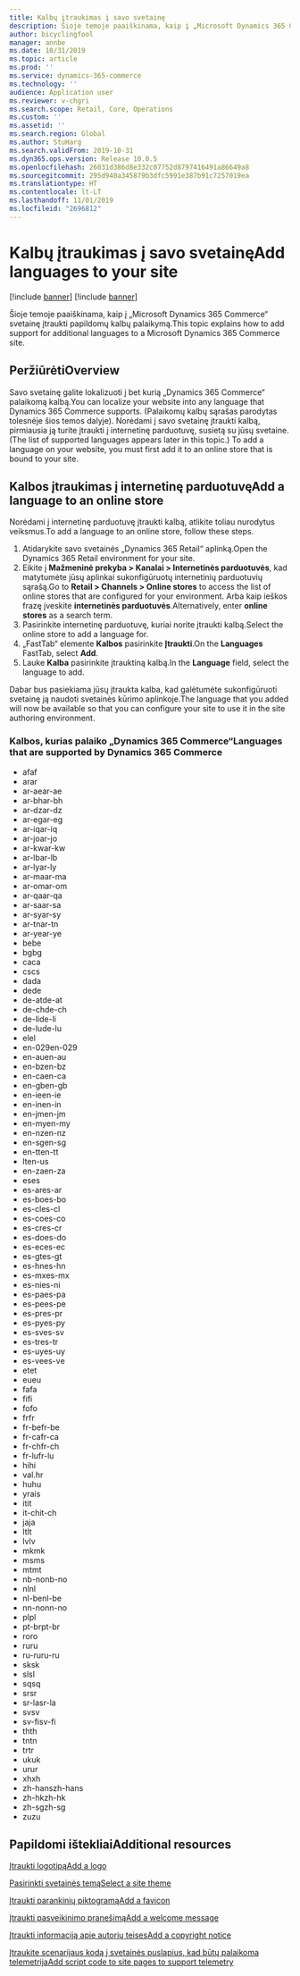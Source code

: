 ```yaml
---
title: Kalbų įtraukimas į savo svetainę
description: Šioje temoje paaiškinama, kaip į „Microsoft Dynamics 365 Commerce“ svetainę įtraukti papildomų kalbų palaikymą.
author: bicyclingfool
manager: annbe
ms.date: 10/31/2019
ms.topic: article
ms.prod: ''
ms.service: dynamics-365-commerce
ms.technology: ''
audience: Application user
ms.reviewer: v-chgri
ms.search.scope: Retail, Core, Operations
ms.custom: ''
ms.assetid: ''
ms.search.region: Global
ms.author: StuHarg
ms.search.validFrom: 2019-10-31
ms.dyn365.ops.version: Release 10.0.5
ms.openlocfilehash: 26031d386d8e332c07752d8797416491a86649a8
ms.sourcegitcommit: 295d940a345879b3dfc5991e387b91c7257019ea
ms.translationtype: HT
ms.contentlocale: lt-LT
ms.lasthandoff: 11/01/2019
ms.locfileid: "2696812"
---
```

# <a name="add-languages-to-your-site"></a><span data-ttu-id="5c86d-103">Kalbų įtraukimas į savo svetainę</span><span class="sxs-lookup"><span data-stu-id="5c86d-103">Add languages to your site</span></span>

[!include [banner](includes/preview-banner.md)]
[!include [banner](includes/banner.md)]

<span data-ttu-id="5c86d-104">Šioje temoje paaiškinama, kaip į „Microsoft Dynamics 365 Commerce“ svetainę įtraukti papildomų kalbų palaikymą.</span><span class="sxs-lookup"><span data-stu-id="5c86d-104">This topic explains how to add support for additional languages to a Microsoft Dynamics 365 Commerce site.</span></span>

## <a name="overview"></a><span data-ttu-id="5c86d-105">Peržiūrėti</span><span class="sxs-lookup"><span data-stu-id="5c86d-105">Overview</span></span>

<span data-ttu-id="5c86d-106">Savo svetainę galite lokalizuoti į bet kurią „Dynamics 365 Commerce“ palaikomą kalbą.</span><span class="sxs-lookup"><span data-stu-id="5c86d-106">You can localize your website into any language that Dynamics 365 Commerce supports.</span></span> <span data-ttu-id="5c86d-107">(Palaikomų kalbų sąrašas parodytas tolesnėje šios temos dalyje). Norėdami į savo svetainę įtraukti kalbą, pirmiausia ją turite įtraukti į internetinę parduotuvę, susietą su jūsų svetaine.</span><span class="sxs-lookup"><span data-stu-id="5c86d-107">(The list of supported languages appears later in this topic.) To add a language on your website, you must first add it to an online store that is bound to your site.</span></span>

## <a name="add-a-language-to-an-online-store"></a><span data-ttu-id="5c86d-108">Kalbos įtraukimas į internetinę parduotuvę</span><span class="sxs-lookup"><span data-stu-id="5c86d-108">Add a language to an online store</span></span>

<span data-ttu-id="5c86d-109">Norėdami į internetinę parduotuvę įtraukti kalbą, atlikite toliau nurodytus veiksmus.</span><span class="sxs-lookup"><span data-stu-id="5c86d-109">To add a language to an online store, follow these steps.</span></span>

1. <span data-ttu-id="5c86d-110">Atidarykite savo svetainės „Dynamics 365 Retail“ aplinką.</span><span class="sxs-lookup"><span data-stu-id="5c86d-110">Open the Dynamics 365 Retail environment for your site.</span></span>
1. <span data-ttu-id="5c86d-111">Eikite į **Mažmeninė prekyba \> Kanalai \> Internetinės parduotuvės**, kad matytumėte jūsų aplinkai sukonfigūruotų internetinių parduotuvių sąrašą.</span><span class="sxs-lookup"><span data-stu-id="5c86d-111">Go to **Retail \> Channels \> Online stores** to access the list of online stores that are configured for your environment.</span></span> <span data-ttu-id="5c86d-112">Arba kaip ieškos frazę įveskite **internetinės parduotuvės**.</span><span class="sxs-lookup"><span data-stu-id="5c86d-112">Alternatively, enter **online stores** as a search term.</span></span>
1. <span data-ttu-id="5c86d-113">Pasirinkite internetinę parduotuvę, kuriai norite įtraukti kalbą.</span><span class="sxs-lookup"><span data-stu-id="5c86d-113">Select the online store to add a language for.</span></span>
1. <span data-ttu-id="5c86d-114">„FastTab“ elemente **Kalbos** pasirinkite **Įtraukti**.</span><span class="sxs-lookup"><span data-stu-id="5c86d-114">On the **Languages** FastTab, select **Add**.</span></span>
1. <span data-ttu-id="5c86d-115">Lauke **Kalba** pasirinkite įtrauktiną kalbą.</span><span class="sxs-lookup"><span data-stu-id="5c86d-115">In the **Language** field, select the language to add.</span></span>

<span data-ttu-id="5c86d-116">Dabar bus pasiekiama jūsų įtraukta kalba, kad galėtumėte sukonfigūruoti svetainę ją naudoti svetainės kūrimo aplinkoje.</span><span class="sxs-lookup"><span data-stu-id="5c86d-116">The language that you added will now be available so that you can configure your site to use it in the site authoring environment.</span></span>

### <a name="languages-that-are-supported-by-dynamics-365-commerce"></a><span data-ttu-id="5c86d-117">Kalbos, kurias palaiko „Dynamics 365 Commerce“</span><span class="sxs-lookup"><span data-stu-id="5c86d-117">Languages that are supported by Dynamics 365 Commerce</span></span>

- <span data-ttu-id="5c86d-118">af</span><span class="sxs-lookup"><span data-stu-id="5c86d-118">af</span></span>
- <span data-ttu-id="5c86d-119">ar</span><span class="sxs-lookup"><span data-stu-id="5c86d-119">ar</span></span>
- <span data-ttu-id="5c86d-120">ar-ae</span><span class="sxs-lookup"><span data-stu-id="5c86d-120">ar-ae</span></span>
- <span data-ttu-id="5c86d-121">ar-bh</span><span class="sxs-lookup"><span data-stu-id="5c86d-121">ar-bh</span></span>
- <span data-ttu-id="5c86d-122">ar-dz</span><span class="sxs-lookup"><span data-stu-id="5c86d-122">ar-dz</span></span>
- <span data-ttu-id="5c86d-123">ar-eg</span><span class="sxs-lookup"><span data-stu-id="5c86d-123">ar-eg</span></span>
- <span data-ttu-id="5c86d-124">ar-iq</span><span class="sxs-lookup"><span data-stu-id="5c86d-124">ar-iq</span></span>
- <span data-ttu-id="5c86d-125">ar-jo</span><span class="sxs-lookup"><span data-stu-id="5c86d-125">ar-jo</span></span>
- <span data-ttu-id="5c86d-126">ar-kw</span><span class="sxs-lookup"><span data-stu-id="5c86d-126">ar-kw</span></span>
- <span data-ttu-id="5c86d-127">ar-lb</span><span class="sxs-lookup"><span data-stu-id="5c86d-127">ar-lb</span></span>
- <span data-ttu-id="5c86d-128">ar-ly</span><span class="sxs-lookup"><span data-stu-id="5c86d-128">ar-ly</span></span>
- <span data-ttu-id="5c86d-129">ar-ma</span><span class="sxs-lookup"><span data-stu-id="5c86d-129">ar-ma</span></span>
- <span data-ttu-id="5c86d-130">ar-om</span><span class="sxs-lookup"><span data-stu-id="5c86d-130">ar-om</span></span>
- <span data-ttu-id="5c86d-131">ar-qa</span><span class="sxs-lookup"><span data-stu-id="5c86d-131">ar-qa</span></span>
- <span data-ttu-id="5c86d-132">ar-sa</span><span class="sxs-lookup"><span data-stu-id="5c86d-132">ar-sa</span></span>
- <span data-ttu-id="5c86d-133">ar-sy</span><span class="sxs-lookup"><span data-stu-id="5c86d-133">ar-sy</span></span>
- <span data-ttu-id="5c86d-134">ar-tn</span><span class="sxs-lookup"><span data-stu-id="5c86d-134">ar-tn</span></span>
- <span data-ttu-id="5c86d-135">ar-ye</span><span class="sxs-lookup"><span data-stu-id="5c86d-135">ar-ye</span></span>
- <span data-ttu-id="5c86d-136">be</span><span class="sxs-lookup"><span data-stu-id="5c86d-136">be</span></span>
- <span data-ttu-id="5c86d-137">bg</span><span class="sxs-lookup"><span data-stu-id="5c86d-137">bg</span></span>
- <span data-ttu-id="5c86d-138">ca</span><span class="sxs-lookup"><span data-stu-id="5c86d-138">ca</span></span>
- <span data-ttu-id="5c86d-139">cs</span><span class="sxs-lookup"><span data-stu-id="5c86d-139">cs</span></span>
- <span data-ttu-id="5c86d-140">da</span><span class="sxs-lookup"><span data-stu-id="5c86d-140">da</span></span>
- <span data-ttu-id="5c86d-141">de</span><span class="sxs-lookup"><span data-stu-id="5c86d-141">de</span></span>
- <span data-ttu-id="5c86d-142">de-at</span><span class="sxs-lookup"><span data-stu-id="5c86d-142">de-at</span></span>
- <span data-ttu-id="5c86d-143">de-ch</span><span class="sxs-lookup"><span data-stu-id="5c86d-143">de-ch</span></span>
- <span data-ttu-id="5c86d-144">de-li</span><span class="sxs-lookup"><span data-stu-id="5c86d-144">de-li</span></span>
- <span data-ttu-id="5c86d-145">de-lu</span><span class="sxs-lookup"><span data-stu-id="5c86d-145">de-lu</span></span>
- <span data-ttu-id="5c86d-146">el</span><span class="sxs-lookup"><span data-stu-id="5c86d-146">el</span></span>
- <span data-ttu-id="5c86d-147">en-029</span><span class="sxs-lookup"><span data-stu-id="5c86d-147">en-029</span></span>
- <span data-ttu-id="5c86d-148">en-au</span><span class="sxs-lookup"><span data-stu-id="5c86d-148">en-au</span></span>
- <span data-ttu-id="5c86d-149">en-bz</span><span class="sxs-lookup"><span data-stu-id="5c86d-149">en-bz</span></span>
- <span data-ttu-id="5c86d-150">en-ca</span><span class="sxs-lookup"><span data-stu-id="5c86d-150">en-ca</span></span>
- <span data-ttu-id="5c86d-151">en-gb</span><span class="sxs-lookup"><span data-stu-id="5c86d-151">en-gb</span></span>
- <span data-ttu-id="5c86d-152">en-ie</span><span class="sxs-lookup"><span data-stu-id="5c86d-152">en-ie</span></span>
- <span data-ttu-id="5c86d-153">en-in</span><span class="sxs-lookup"><span data-stu-id="5c86d-153">en-in</span></span>
- <span data-ttu-id="5c86d-154">en-jm</span><span class="sxs-lookup"><span data-stu-id="5c86d-154">en-jm</span></span>
- <span data-ttu-id="5c86d-155">en-my</span><span class="sxs-lookup"><span data-stu-id="5c86d-155">en-my</span></span>
- <span data-ttu-id="5c86d-156">en-nz</span><span class="sxs-lookup"><span data-stu-id="5c86d-156">en-nz</span></span>
- <span data-ttu-id="5c86d-157">en-sg</span><span class="sxs-lookup"><span data-stu-id="5c86d-157">en-sg</span></span>
- <span data-ttu-id="5c86d-158">en-tt</span><span class="sxs-lookup"><span data-stu-id="5c86d-158">en-tt</span></span>
- <span data-ttu-id="5c86d-159">lt</span><span class="sxs-lookup"><span data-stu-id="5c86d-159">en-us</span></span>
- <span data-ttu-id="5c86d-160">en-za</span><span class="sxs-lookup"><span data-stu-id="5c86d-160">en-za</span></span>
- <span data-ttu-id="5c86d-161">es</span><span class="sxs-lookup"><span data-stu-id="5c86d-161">es</span></span>
- <span data-ttu-id="5c86d-162">es-ar</span><span class="sxs-lookup"><span data-stu-id="5c86d-162">es-ar</span></span>
- <span data-ttu-id="5c86d-163">es-bo</span><span class="sxs-lookup"><span data-stu-id="5c86d-163">es-bo</span></span>
- <span data-ttu-id="5c86d-164">es-cl</span><span class="sxs-lookup"><span data-stu-id="5c86d-164">es-cl</span></span>
- <span data-ttu-id="5c86d-165">es-co</span><span class="sxs-lookup"><span data-stu-id="5c86d-165">es-co</span></span>
- <span data-ttu-id="5c86d-166">es-cr</span><span class="sxs-lookup"><span data-stu-id="5c86d-166">es-cr</span></span>
- <span data-ttu-id="5c86d-167">es-do</span><span class="sxs-lookup"><span data-stu-id="5c86d-167">es-do</span></span>
- <span data-ttu-id="5c86d-168">es-ec</span><span class="sxs-lookup"><span data-stu-id="5c86d-168">es-ec</span></span>
- <span data-ttu-id="5c86d-169">es-gt</span><span class="sxs-lookup"><span data-stu-id="5c86d-169">es-gt</span></span>
- <span data-ttu-id="5c86d-170">es-hn</span><span class="sxs-lookup"><span data-stu-id="5c86d-170">es-hn</span></span>
- <span data-ttu-id="5c86d-171">es-mx</span><span class="sxs-lookup"><span data-stu-id="5c86d-171">es-mx</span></span>
- <span data-ttu-id="5c86d-172">es-ni</span><span class="sxs-lookup"><span data-stu-id="5c86d-172">es-ni</span></span>
- <span data-ttu-id="5c86d-173">es-pa</span><span class="sxs-lookup"><span data-stu-id="5c86d-173">es-pa</span></span>
- <span data-ttu-id="5c86d-174">es-pe</span><span class="sxs-lookup"><span data-stu-id="5c86d-174">es-pe</span></span>
- <span data-ttu-id="5c86d-175">es-pr</span><span class="sxs-lookup"><span data-stu-id="5c86d-175">es-pr</span></span>
- <span data-ttu-id="5c86d-176">es-py</span><span class="sxs-lookup"><span data-stu-id="5c86d-176">es-py</span></span>
- <span data-ttu-id="5c86d-177">es-sv</span><span class="sxs-lookup"><span data-stu-id="5c86d-177">es-sv</span></span>
- <span data-ttu-id="5c86d-178">es-tr</span><span class="sxs-lookup"><span data-stu-id="5c86d-178">es-tr</span></span>
- <span data-ttu-id="5c86d-179">es-uy</span><span class="sxs-lookup"><span data-stu-id="5c86d-179">es-uy</span></span>
- <span data-ttu-id="5c86d-180">es-ve</span><span class="sxs-lookup"><span data-stu-id="5c86d-180">es-ve</span></span>
- <span data-ttu-id="5c86d-181">et</span><span class="sxs-lookup"><span data-stu-id="5c86d-181">et</span></span>
- <span data-ttu-id="5c86d-182">eu</span><span class="sxs-lookup"><span data-stu-id="5c86d-182">eu</span></span>
- <span data-ttu-id="5c86d-183">fa</span><span class="sxs-lookup"><span data-stu-id="5c86d-183">fa</span></span>
- <span data-ttu-id="5c86d-184">fi</span><span class="sxs-lookup"><span data-stu-id="5c86d-184">fi</span></span>
- <span data-ttu-id="5c86d-185">fo</span><span class="sxs-lookup"><span data-stu-id="5c86d-185">fo</span></span>
- <span data-ttu-id="5c86d-186">fr</span><span class="sxs-lookup"><span data-stu-id="5c86d-186">fr</span></span>
- <span data-ttu-id="5c86d-187">fr-be</span><span class="sxs-lookup"><span data-stu-id="5c86d-187">fr-be</span></span>
- <span data-ttu-id="5c86d-188">fr-ca</span><span class="sxs-lookup"><span data-stu-id="5c86d-188">fr-ca</span></span>
- <span data-ttu-id="5c86d-189">fr-ch</span><span class="sxs-lookup"><span data-stu-id="5c86d-189">fr-ch</span></span>
- <span data-ttu-id="5c86d-190">fr-lu</span><span class="sxs-lookup"><span data-stu-id="5c86d-190">fr-lu</span></span>
- <span data-ttu-id="5c86d-191">hi</span><span class="sxs-lookup"><span data-stu-id="5c86d-191">hi</span></span>
- <span data-ttu-id="5c86d-192">val.</span><span class="sxs-lookup"><span data-stu-id="5c86d-192">hr</span></span>
- <span data-ttu-id="5c86d-193">hu</span><span class="sxs-lookup"><span data-stu-id="5c86d-193">hu</span></span>
- <span data-ttu-id="5c86d-194">yra</span><span class="sxs-lookup"><span data-stu-id="5c86d-194">is</span></span>
- <span data-ttu-id="5c86d-195">it</span><span class="sxs-lookup"><span data-stu-id="5c86d-195">it</span></span>
- <span data-ttu-id="5c86d-196">it-ch</span><span class="sxs-lookup"><span data-stu-id="5c86d-196">it-ch</span></span>
- <span data-ttu-id="5c86d-197">ja</span><span class="sxs-lookup"><span data-stu-id="5c86d-197">ja</span></span>
- <span data-ttu-id="5c86d-198">lt</span><span class="sxs-lookup"><span data-stu-id="5c86d-198">lt</span></span>
- <span data-ttu-id="5c86d-199">lv</span><span class="sxs-lookup"><span data-stu-id="5c86d-199">lv</span></span>
- <span data-ttu-id="5c86d-200">mk</span><span class="sxs-lookup"><span data-stu-id="5c86d-200">mk</span></span>
- <span data-ttu-id="5c86d-201">ms</span><span class="sxs-lookup"><span data-stu-id="5c86d-201">ms</span></span>
- <span data-ttu-id="5c86d-202">mt</span><span class="sxs-lookup"><span data-stu-id="5c86d-202">mt</span></span>
- <span data-ttu-id="5c86d-203">nb-no</span><span class="sxs-lookup"><span data-stu-id="5c86d-203">nb-no</span></span>
- <span data-ttu-id="5c86d-204">nl</span><span class="sxs-lookup"><span data-stu-id="5c86d-204">nl</span></span>
- <span data-ttu-id="5c86d-205">nl-be</span><span class="sxs-lookup"><span data-stu-id="5c86d-205">nl-be</span></span>
- <span data-ttu-id="5c86d-206">nn-no</span><span class="sxs-lookup"><span data-stu-id="5c86d-206">nn-no</span></span>
- <span data-ttu-id="5c86d-207">pl</span><span class="sxs-lookup"><span data-stu-id="5c86d-207">pl</span></span>
- <span data-ttu-id="5c86d-208">pt-br</span><span class="sxs-lookup"><span data-stu-id="5c86d-208">pt-br</span></span>
- <span data-ttu-id="5c86d-209">ro</span><span class="sxs-lookup"><span data-stu-id="5c86d-209">ro</span></span>
- <span data-ttu-id="5c86d-210">ru</span><span class="sxs-lookup"><span data-stu-id="5c86d-210">ru</span></span>
- <span data-ttu-id="5c86d-211">ru-ru</span><span class="sxs-lookup"><span data-stu-id="5c86d-211">ru-ru</span></span>
- <span data-ttu-id="5c86d-212">sk</span><span class="sxs-lookup"><span data-stu-id="5c86d-212">sk</span></span>
- <span data-ttu-id="5c86d-213">sl</span><span class="sxs-lookup"><span data-stu-id="5c86d-213">sl</span></span>
- <span data-ttu-id="5c86d-214">sq</span><span class="sxs-lookup"><span data-stu-id="5c86d-214">sq</span></span>
- <span data-ttu-id="5c86d-215">sr</span><span class="sxs-lookup"><span data-stu-id="5c86d-215">sr</span></span>
- <span data-ttu-id="5c86d-216">sr-la</span><span class="sxs-lookup"><span data-stu-id="5c86d-216">sr-la</span></span>
- <span data-ttu-id="5c86d-217">sv</span><span class="sxs-lookup"><span data-stu-id="5c86d-217">sv</span></span>
- <span data-ttu-id="5c86d-218">sv-fi</span><span class="sxs-lookup"><span data-stu-id="5c86d-218">sv-fi</span></span>
- <span data-ttu-id="5c86d-219">th</span><span class="sxs-lookup"><span data-stu-id="5c86d-219">th</span></span>
- <span data-ttu-id="5c86d-220">tn</span><span class="sxs-lookup"><span data-stu-id="5c86d-220">tn</span></span>
- <span data-ttu-id="5c86d-221">tr</span><span class="sxs-lookup"><span data-stu-id="5c86d-221">tr</span></span>
- <span data-ttu-id="5c86d-222">uk</span><span class="sxs-lookup"><span data-stu-id="5c86d-222">uk</span></span>
- <span data-ttu-id="5c86d-223">ur</span><span class="sxs-lookup"><span data-stu-id="5c86d-223">ur</span></span>
- <span data-ttu-id="5c86d-224">xh</span><span class="sxs-lookup"><span data-stu-id="5c86d-224">xh</span></span>
- <span data-ttu-id="5c86d-225">zh-hans</span><span class="sxs-lookup"><span data-stu-id="5c86d-225">zh-hans</span></span>
- <span data-ttu-id="5c86d-226">zh-hk</span><span class="sxs-lookup"><span data-stu-id="5c86d-226">zh-hk</span></span>
- <span data-ttu-id="5c86d-227">zh-sg</span><span class="sxs-lookup"><span data-stu-id="5c86d-227">zh-sg</span></span>
- <span data-ttu-id="5c86d-228">zu</span><span class="sxs-lookup"><span data-stu-id="5c86d-228">zu</span></span>

## <a name="additional-resources"></a><span data-ttu-id="5c86d-229">Papildomi ištekliai</span><span class="sxs-lookup"><span data-stu-id="5c86d-229">Additional resources</span></span>

[<span data-ttu-id="5c86d-230">Įtraukti logotipą</span><span class="sxs-lookup"><span data-stu-id="5c86d-230">Add a logo</span></span>](add-logo.md)

[<span data-ttu-id="5c86d-231">Pasirinkti svetainės temą</span><span class="sxs-lookup"><span data-stu-id="5c86d-231">Select a site theme</span></span>](select-site-theme.md)

[<span data-ttu-id="5c86d-232">Įtraukti parankinių piktogramą</span><span class="sxs-lookup"><span data-stu-id="5c86d-232">Add a favicon</span></span>](add-favicon.md)

[<span data-ttu-id="5c86d-233">Įtraukti pasveikinimo pranešimą</span><span class="sxs-lookup"><span data-stu-id="5c86d-233">Add a welcome message</span></span>](add-welcome-message.md)

[<span data-ttu-id="5c86d-234">Įtraukti informaciją apie autorių teises</span><span class="sxs-lookup"><span data-stu-id="5c86d-234">Add a copyright notice</span></span>](add-copyright-notice.md)

[<span data-ttu-id="5c86d-235">Įtraukite scenarijaus kodą į svetainės puslapius, kad būtų palaikoma telemetrija</span><span class="sxs-lookup"><span data-stu-id="5c86d-235">Add script code to site pages to support telemetry</span></span>](add-telemetry.md)
